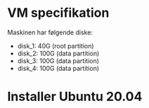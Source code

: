 # VM specifikation
Maskinen har følgende diske:
- disk_1: 40G (root partition)
- disk_2: 100G (data partition)
- disk_3: 100G (data partition)
- disk_4: 100G (data partition)

# Installer Ubuntu 20.04